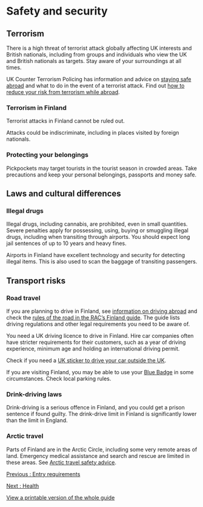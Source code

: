 # Safety and security

## Terrorism

There is a high threat of terrorist attack globally affecting UK interests and British nationals, including from groups and individuals who view the UK and British nationals as targets. Stay aware of your surroundings at all times.

UK Counter Terrorism Policing has information and advice on [staying safe abroad](https://www.counterterrorism.police.uk/safetyadvice/) and what to do in the event of a terrorist attack. Find out [how to reduce your risk from terrorism while abroad](https://www.gov.uk/guidance/reduce-your-risk-from-terrorism-while-abroad).

### Terrorism in Finland

Terrorist attacks in Finland cannot be ruled out.

Attacks could be indiscriminate, including in places visited by foreign nationals.

### Protecting your belongings

Pickpockets may target tourists in the tourist season in crowded areas. Take precautions and keep your personal belongings, passports and money safe.

## Laws and cultural differences

### Illegal drugs

Illegal drugs, including cannabis, are prohibited, even in small quantities. Severe penalties apply for possessing, using, buying or smuggling illegal drugs, including when transiting through airports. You should expect long jail sentences of up to 10 years and heavy fines.

Airports in Finland have excellent technology and security for detecting illegal items. This is also used to scan the baggage of transiting passengers.

## Transport risks

### Road travel

If you are planning to drive in Finland, see [information on driving abroad](https://www.gov.uk/driving-abroad) and check the [rules of the road in the RAC’s Finland guide](https://www.rac.co.uk/drive/travel/country/finland/). The guide lists driving regulations and other legal requirements you need to be aware of.

You need a UK driving licence to drive in Finland. Hire car companies often have stricter requirements for their customers, such as a year of driving experience, minimum age and holding an international driving permit.

Check if you need a [UK sticker to drive your car outside the UK](https://www.gov.uk/displaying-number-plates/flags-identifiers-and-stickers).

If you are visiting Finland, you may be able to use your [Blue Badge](https://www.gov.uk/government/publications/blue-badge-using-it-in-the-eu/using-a-blue-badge-in-the-european-union) in some circumstances. Check local parking rules.

### Drink-driving laws

Drink-driving is a serious offence in Finland, and you could get a prison sentence if found guilty. The drink-drive limit in Finland is significantly lower than the limit in England.

### Arctic travel

Parts of Finland are in the Arctic Circle, including some very remote areas of land. Emergency medical assistance and search and rescue are limited in these areas. See [Arctic travel safety advice](https://www.gov.uk/guidance/arctic-travel-safety-advice).

[Previous
:
Entry requirements](/foreign-travel-advice/finland/entry-requirements)

[Next
:
Health](/foreign-travel-advice/finland/health)

[View a printable version of the whole guide](/foreign-travel-advice/finland/print)